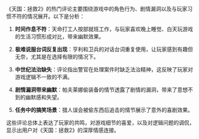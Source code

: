《天国：拯救2》的热门评论主要围绕游戏中的角色行为、剧情漏洞以及与玩家习惯不符的情况展开。以下是分析：

1. **时间作息不符**：天命打工人按部就班工作，与玩家喜欢晚上睡觉、白天玩游戏的生活习惯形成对比，带来幽默效果。

2. **极难说服台词反复出现**：亨利和卫兵的对话台词重复使用，让玩家感到有趣但无奈，尤其是在选择有限的情况下。

3. **中世纪法治缺失**：评论指出警官在处理案件时缺乏法治精神，这反映了玩家对游戏逻辑不一致的不满。

4. **剧情漏洞带来幽默**：帕夫莱娜偷装备的情节透露了剧情的漏洞，带来了意想不到的幽默感和失望。

5. **任务中的搞笑场景**：猎人误会被偷东西后追击的情节展示了意外的喜剧效果。

这些评论总体上表达了玩家的共鸣，对游戏细节的喜爱，以及对逻辑问题的调侃，显示出用户对《天国：拯救2》的深厚情感连接。